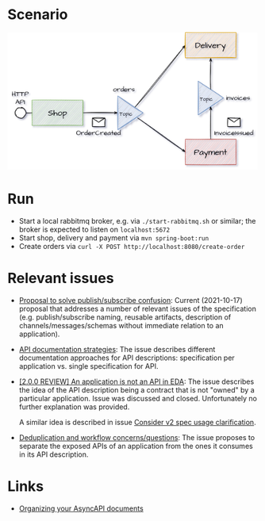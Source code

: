 # Scenario

![](./doc/diagram.png)

# Run

- Start a local rabbitmq broker, e.g. via `./start-rabbitmq.sh` or similar; the broker is expected
  to listen on `localhost:5672`
- Start shop, delivery and payment via `mvn spring-boot:run`
- Create orders via `curl -X POST http://localhost:8080/create-order`

# Relevant issues

- [Proposal to solve publish/subscribe confusion](https://github.com/asyncapi/spec/issues/618):
  Current (2021-10-17) proposal that addresses a number of relevant issues of the specification
  (e.g. publish/subscribe naming, reusable artifacts, description of channels/messages/schemas
  without immediate relation to an application).

- [API documentation strategies](https://github.com/asyncapi/spec/issues/300): The issue describes
  different documentation approaches for API descriptions: specification per application vs. single
  specification for API.

- [\[2.0.0 REVIEW\] An application is not an API in
  EDA](https://github.com/asyncapi/spec/issues/223): The issue describes the idea of the API
  description being a contract that is not "owned" by a particular application. Issue was discussed
  and closed. Unfortunately no further explanation was provided.

  A similar idea is described in issue [Consider v2 spec usage
  clarification](https://github.com/asyncapi/spec/issues/196).

- [Deduplication and workflow concerns/questions](https://github.com/asyncapi/spec/issues/233): The
  issue proposes to separate the exposed APIs of an application from the ones it consumes in its API
  description.

# Links

- [Organizing your AsyncAPI
  documents](https://medium.com/asyncapi/organizing-your-asyncapi-documents-12bccecd9ced)

<!-- vim: set tw=100: -->
